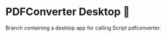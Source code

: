 # PDFConverter Desktop :page_facing_up:

Branch containing a desktop app for calling Script pdfconverter.
